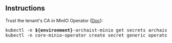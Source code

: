 ## Instructions
Trust the tenant's CA in MinIO Operator ([Doc](https://min.io/docs/minio/kubernetes/upstream/operations/cert-manager/cert-manager-tenants.html#trust-the-tenant-s-ca-in-minio-operator)):
<pre>
kubectl -n <b>${environment}</b>-archaist-minio get secrets archaist-minio-ca-tls -o=jsonpath='{.data.ca\.crt}' | base64 -d > archaist-minio-ca.crt
kubectl -n core-minio-operator create secret generic operator-ca-tls-archaist --from-file=ca.crt=archaist-minio-ca.crt
</pre>
